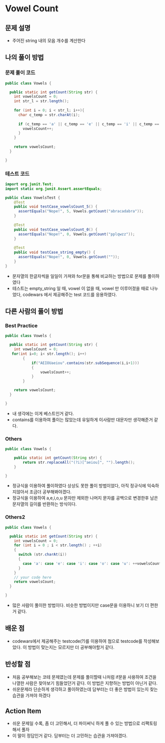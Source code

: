 # Vowel Count

## 문제 설명

*   주어진 string 내의 모음 개수를 계산한다

## 나의 풀이 방법

### 문제 풀이 코드
```java
public class Vowels {

  public static int getCount(String str) {
    int vowelsCount = 0;
    int str_l = str.length();
    
    for (int i = 0; i < str_l; i++){
      char c_temp = str.charAt(i);
      
      if (c_temp == 'a' || c_temp == 'e' || c_temp == 'i' || c_temp == 'o' || c_temp == 'u'){
        vowelsCount++;
      }
    }
    
    return vowelsCount;
  }

}

```

### 테스트 코드
```java
import org.junit.Test;
import static org.junit.Assert.assertEquals;

public class VowelsTest {
    @Test
    public void testCase_vowelsCount_5() {
      assertEquals("Nope!", 5, Vowels.getCount("abracadabra"));
    }
    
    @Test
    public void testCase_vowelsCount_0() {
      assertEquals("Nope!", 0, Vowels.getCount("pplqwzz"));
    }
  
    @Test
    public void testCase_string_empty() {
      assertEquals("Nope!", 0, Vowels.getCount(""));
    }
}
```

*   문자열의 한글자씩을 일일이 가져와 for문을 통해 비교하는 방법으로 문제를 풀이하였다
*   테스트는 empty_string 일 때, vowel 이 없을 때, vowel 만 이루어졌을 때로 나누었다, codewars 에서 제공해주는 test 코드를 응용하였다.

## 다른 사람의 풀이 방법

### Best Practice

```java
public class Vowels {

  public static int getCount(String str) {
    int vowelsCount = 0;
   for(int i=0; i< str.length(); i++)
        {
            if("AEIOUaeiou".contains(str.subSequence(i,i+1)))
            {
                vowelsCount++;
            }
        }

    return vowelsCount;
  }

}
```

* 내 생각에는 이게 베스트인거 같다.
* contains를 이용하여 풀이는 많았는데 유일하게 이사람만 대문자만 생각해준거 같다.

### Others

```java
public class Vowels {

    public static int getCount(String str) {
        return str.replaceAll("(?i)[^aeiou]", "").length();
    }

}
```

*  정규식을 이용하여 풀이하였다 상상도 못한 풀이 방법이었다, 아직 정규식에 익숙하지않아서 조금더 공부해봐야겠다.
*  정규식을 이용하여 a,e,i,o,u 문자만 제외한 나머지 문자를 공백으로 변경한후 남은 문자열의 길이를 반환하는 방식이다.

### Others2

```java
public class Vowels {

  public static int getCount(String str) {
    int vowelsCount = 0;
    for (int i = 0 ; i < str.length() ; ++i)
    {
      switch (str.charAt(i))
      {
        case 'a': case 'e': case 'i': case 'o': case 'u': ++vowelsCount; break;
      }
    }
    // your code here
    return vowelsCount;
  }

}
```

*  많은 사람이 풀이한 방법이다. 비슷한 방법이지만 case문을 이용하니 보기 더 편한거 같다.

## 배운 점

*  codewars에서 제공해주는 testcode(?)를 이용하여 첨으로 testcode를 작성해보았다. 이 방법이 맞는지는 모르지만 더 공부해야할거 같다.

## 반성할 점

*  처음 공부해보는 코테 문제였는데 문제를 풀이할때 나처럼 if문을 사용하여 조건을 나열한 사람은 찾아보기 힘들었던거 같다. 이 방법은 지향하는 방법이 아닌거 같다.
*  쉬운문제라 단순하게 생각하고 풀이하였는데 담부터는 더 좋은 방법이 있는지 찾는 습관을 가져야 하겠다

## Action Item

*  쉬운 문제일 수록, 좀 더 고민해서, 더 파이써닉 하게 풀 수 있는 방법으로 리팩토링 해서 풀자
*  이 말이 정답인거 같다. 담부터는 더 고민하는 습관을 가져야겠다.